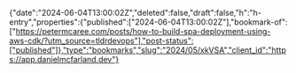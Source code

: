 {"date":"2024-06-04T13:00:02Z","deleted":false,"draft":false,"h":"h-entry","properties":{"published":["2024-06-04T13:00:02Z"],"bookmark-of":["https://petermcaree.com/posts/how-to-build-spa-deployment-using-aws-cdk/?utm_source=tldrdevops"],"post-status":["published"]},"type":"bookmarks","slug":"2024/05/xkVSA","client_id":"https://app.danielmcfarland.dev"}
